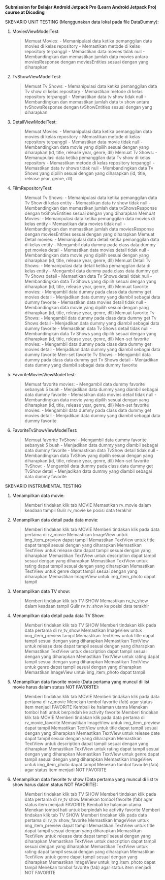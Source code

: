**Submission for Belajar Android Jetpack Pro (Learn Android Jetpack Pro) course at Dicoding**



SKENARIO UNIT TESTING (Menggunakan data lokal pada file DataDummy):
1. MoviesViewModelTest:
    > Memuat Movies:
        - Memanipulasi data ketika pemanggilan data movies di kelas repository
        - Memastikan metode di kelas repository terpanggil
        - Memastikan data movies tidak null
        - Membandingkan dan memastikan jumlah data movies antara moviesResponse dengan moviesEntities sesuai dengan yang diharapkan
2. TvShowViewModelTest:
    > Memuat Tv Shows:
        - Memanipulasi data ketika pemanggilan data Tv show di kelas repository
        - Memastikan metode di kelas repository terpanggil
        - Memastikan data tv show tidak null
        - Membandingkan dan memastikan jumlah data tv show antara tvShowsResponse dengan tvShowEntities sesuai dengan yang diharapkan
3. DetailViewModelTest:
    > Memuat Movies:
        - Memanipulasi data ketika pemanggilan data movies di kelas repository
        - Memastikan metode di kelas repository terpanggil
        - Memastikan data movie tidak null
        - Membandingkan data movie yang dipilih sesuai dengan yang diharapkan (id, title, release year, genre, dll)
    > Memuat Tv Shows:
         - Memanupulasi data ketika pemanggilan data Tv show di kelas repository
         - Memastikan metode di kelas repository terpanggil
         - Memastikan data tv shows tidak null
         - Membandingkan data Tv Shows yang dipilih sesuai dengan yang diharapkan (id, title, release year, genre, dll)
4. FilmRepositoryTest:
	> Memuat Tv Shows:
		- Memanipulasi data ketika pemanggilan data Tv Show di kelas entity
		- Memastikan data tv show tidak null
		- Membandingkan dan memastikan jumlah data tvShowsResponse dengan tvShowEntities sesuai dengan yang diharapkan
	> Memuat Movies:
		- Memanipulasi data ketika pemanggilan data movies di kelas entity
		- Memastikan data movies tidak null
		- Membandingkan dan memastikan jumlah data moviesResponse dengan moviesEntities sesuai dengan yang diharapkan
	> Memuat Detail movies:
		- Memanipulasi data detail ketika pemanggilan data di kelas entity
		- Mengambil data dummy pada class data dummy get movies detail
		- Memastikan data movies detail tidak null
		- Membandingkan data movie yang dipilih sesuai dengan yang diharapkan (id, title, release year, genre, dll)
	> Memuat Detail Tv Shows:
		- Memanipulasi data detail ketika pemanggilan data di kelas entity
		- Mengambil data dummy pada class data dummy get Tv Shows detail
		- Memastikan data Tv Shows detail tidak null
		- Membandingkan data Tv Shows yang dipilih sesuai dengan yang diharapkan (id, title, release year, genre, dll)
	> Memuat favorite movies:
		- Mengambil data dummy pada class data dummy get movies detail
		- Menjadikan data dummy yang diambil sebagai data dummy favorite
		- Memastikan data movies detail tidak null
		- Membandingkan data movie yang dipilih sesuai dengan yang diharapkan (id, title, release year, genre, dll)
	> Memuat favorite Tv Shows:
		- Mengambil data dummy pada class data dummy get Tv Shows detail
		- Menjadikan data dummy yang diambil sebagai data dummy favorite
		- Memastikan data Tv Shows detail tidak null
		- Membandingkan data Tv Shows yang dipilih sesuai dengan yang diharapkan (id, title, release year, genre, dll)
	> Men-set favorite movies:
		- Mengambil data dummy pada class data dummy get movies detail
		- Menjadikan data dummy yang diambil sebagai data dummy favorite
	> Men-set favorite Tv Shows:
		- Mengambil data dummy pada class data dummy get Tv Shows detail
		- Menjadikan data dummy yang diambil sebagai data dummy favorite
5. FavoriteMoviesViewModelTest:
	> Memuat favorite movies:
		- Mengambil data dummy favorite sebanyak 5 buah
		- Menjadikan data dummy yang diambil sebagai data dummy favorite
		- Memastikan data movies detail tidak null
		- Membandingkan data movie yang dipilih sesuai dengan yang diharapkan (id, title, release year, genre, dll)
	> Men-set favorite movies:
		- Mengambil data dummy pada class data dummy get movies detail
		- Menjadikan data dummy yang diambil sebagai data dummy favorite
6. FavoriteTvShowViewModelTest:
	> Memuat favorite TvShow:
		- Mengambil data dummy favorite sebanyak 5 buah
		- Menjadikan data dummy yang diambil sebagai data dummy favorite
		- Memastikan data TvShow detail tidak null
		- Membandingkan data TvShow yang dipilih sesuai dengan yang diharapkan (id, title, release year, genre, dll)
	> Men-set favorite TvShow:
		- Mengambil data dummy pada class data dummy get TvShow detail
		- Menjadikan data dummy yang diambil sebagai data dummy favorite

SKENARIO INSTRUMENTAL TESTING:
1. Menampilkan data movie:
    > Memberi tindakan klik tab MOVIE
    > Memastikan rv_movie dalam keadaan tampil
    > Gulir rv_movie ke posisi data terakhir
2. Menampilkan data detail pada data movie:
    > Memberi tindakan klik tab MOVIE
    > Memberi tindakan klik pada data pertama di rv_movie
    > Memastikan ImageView untuk img_item_preview dapat tampil
    > Memastikan TextView untuk title dapat tampil sesuai dengan yang diharapkan
	> Memastikan TextView untuk release date dapat tampil sesuai dengan yang diharapkan
    > Memastikan TextView untuk description dapat tampil sesuai dengan yang diharapkan
    > Memastikan TextView untuk rating dapat tampil sesuai dengan yang diharapkan
    > Memastikan TextView untuk genre dapat tampil sesuai dengan yang diharapkan
    > Memastikan ImageView untuk img_item_photo dapat tampil
3. Menampilkan data TV show:
    > Memberi tindakan klik tab TV SHOW
    > Memastikan rv_tv_show dalam keadaan tampil
    > Gulir rv_tv_show ke posisi data terakhir
4. Menampilkan data detail pada data TV Show:
    > Memberi tindakan klik tab TV SHOW
    > Memberi tindakan klik pada data pertama di rv_tv_show
    > Memastikan ImageView untuk img_item_preview tampil
    > Memastikan TextView untuk title dapat tampil sesuai dengan yang diharapkan
	> Memastikan TextView untuk release date dapat tampil sesuai dengan yang diharapkan
    > Memastikan TextView untuk description dapat tampil sesuai dengan yang diharapkan
    > Memastikan TextView untuk rating dapat tampil sesuai dengan yang diharapkan
    > Memastikan TextView untuk genre dapat tampil sesuai dengan yang diharapkan
    > Memastikan ImageView untuk img_item_photo dapat tampil
5. Menampilkan data favorite movie (Data pertama yang muncul di list movie harus dalam status NOT FAVORITE):
    > Memberi tindakan klik tab MOVIE
    > Memberi tindakan klik pada data pertama di rv_movie
	> Menekan tombol favorite (fab) agar status item menjadi FAVORITE
	> Kembali ke halaman utama
	> Menekan tombol hati untuk berpindah ke activity favorite
	> Memberi tindakan klik tab MOVIE
	> Memberi tindakan klik pada data pertama di rv_movie_favorite
    > Memastikan ImageView untuk img_item_preview dapat tampil
    > Memastikan TextView untuk title dapat tampil sesuai dengan yang diharapkan
	> Memastikan TextView untuk release date dapat tampil sesuai dengan yang diharapkan
    > Memastikan TextView untuk description dapat tampil sesuai dengan yang diharapkan
    > Memastikan TextView untuk rating dapat tampil sesuai dengan yang diharapkan
    > Memastikan TextView untuk genre dapat tampil sesuai dengan yang diharapkan
    > Memastikan ImageView untuk img_item_photo dapat tampil
	> Menekan tombol favorite (fab) agar status item menjadi NOT FAVORITE
6. Menampilkan data favorite tv show (Data pertama yang muncul di list tv show harus dalam status NOT FAVORITE):
    > Memberi tindakan klik tab TV SHOW
    > Memberi tindakan klik pada data pertama di rv_tv show
	> Menekan tombol favorite (fab) agar status item menjadi FAVORITE
	> Kembali ke halaman utama
	> Menekan tombol hati untuk berpindah ke activity favorite
	> Memberi tindakan klik tab TV SHOW
	> Memberi tindakan klik pada data pertama di rv_tv show_favorite
    > Memastikan ImageView untuk img_item_preview dapat tampil
    > Memastikan TextView untuk title dapat tampil sesuai dengan yang diharapkan
	> Memastikan TextView untuk release date dapat tampil sesuai dengan yang diharapkan
    > Memastikan TextView untuk description dapat tampil sesuai dengan yang diharapkan
    > Memastikan TextView untuk rating dapat tampil sesuai dengan yang diharapkan
    > Memastikan TextView untuk genre dapat tampil sesuai dengan yang diharapkan
    > Memastikan ImageView untuk img_item_photo dapat tampil
	> Menekan tombol favorite (fab) agar status item menjadi NOT FAVORITE
